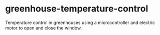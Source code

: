 # greenhouse-temperature-control
Temperature control in greenhouses using a microcontroller and electric motor to open and close the window.
